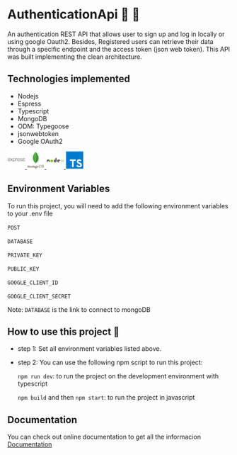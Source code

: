 
# AuthenticationApi :triangular_flag_on_post:	:triangular_flag_on_post:	

An authentication REST API that allows user to sign up and log in locally or using google Oauth2. Besides, Registered users can retrieve their data through a specific endpoint and the access token (json web token). This API was built implementing the clean architecture.


## Technologies implemented

- Nodejs
- Espress
- Typescript
- MongoDB
- ODM: Typegoose
- jsonwebtoken
- Google OAuth2

<p align="left"> <a href="https://expressjs.com" target="_blank" rel="noreferrer"> <img src="https://raw.githubusercontent.com/devicons/devicon/master/icons/express/express-original-wordmark.svg" alt="express" width="40" height="40"/> </a> <a href="https://www.mongodb.com/" target="_blank" rel="noreferrer"> <img src="https://raw.githubusercontent.com/devicons/devicon/master/icons/mongodb/mongodb-original-wordmark.svg" alt="mongodb" width="40" height="40"/> </a> <a href="https://nodejs.org" target="_blank" rel="noreferrer"> <img src="https://raw.githubusercontent.com/devicons/devicon/master/icons/nodejs/nodejs-original-wordmark.svg" alt="nodejs" width="40" height="40"/> </a> <a href="https://www.typescriptlang.org/" target="_blank" rel="noreferrer"> <img src="https://raw.githubusercontent.com/devicons/devicon/master/icons/typescript/typescript-original.svg" alt="typescript" width="40" height="40"/> </a> </p>


## Environment Variables

To run this project, you will need to add the following environment variables to your .env file

`POST`

`DATABASE`

`PRIVATE_KEY`

`PUBLIC_KEY`

`GOOGLE_CLIENT_ID`

`GOOGLE_CLIENT_SECRET`

Note: `DATABASE` is the link to connect to mongoDB

## How to use this project 🚀

- step 1: Set all environment variables listed above.

- step 2: You can use the following npm script to run this project:

    `npm run dev`: to run the project on the development environment with typescript

    `npm build` and then `npm start`: to run the project in javascript


## Documentation

You can check out online documentation to get all the informacion
[Documentation](https://documenter.getpostman.com/view/17224019/2s9XxwvDm7)

